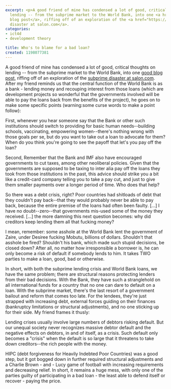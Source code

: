 ```yaml
---
excerpt: <p>A good friend of mine has condensed a lot of good, critical thoughts on
  lending -- from the subprime market to the World Bank, into one <a href="https://the-macnab.livejournal.com/93599.html">good
  blog post</a>, riffing off of an exploration of the <a href="https://www.salon.com/tech/htww/2007/12/18/mortgage_guidelines/index.html">subprime
  disaster at salon.com</a>.
categories:
- ict4d
- development theory

title: Who's to blame for a bad loan?
created: 1198077381
---
```

<p>A good friend of mine has condensed a lot of good, critical thoughts on lending -- from the subprime market to the World Bank, into one <a href="https://the-macnab.livejournal.com/93599.html">good blog post</a>, riffing off of an exploration of the <a href="https://www.salon.com/tech/htww/2007/12/18/mortgage_guidelines/index.html">subprime disaster at salon.com</a>.  After my friend reminds us that the central function of the World Bank is as a bank - lending money and recouping interest from those loans (which are development projects so wonderful that the governments involved will be able to pay the loans back from the benefits of the project), he goes on to make some specific points (warning:some curse words to make a point follow):</p>

First, whenever you hear someone say that the Bank or other such institutions should switch to providing for basic human needs--building schools, vaccinating, empowering women--there's nothing wrong with those goals per se, but do you want to take out a loan to advocate for them? When do you think you're going to see the payoff that let's you pay off the loan?

<p>Second, Remember that the Bank and IMF also have encouraged governments to cut taxes, among other neoliberal policies. Given that the governments are supposed to be taxing to inter alia pay off the loans they took from those institutions in the past, this advice should strike you a bit like a credit-card company telling you to take a pay cut, and just to give them smaller payments over a longer period of time. Who does that help?</p>

<p>So there was a debt crisis, right? Poor countries had shitloads of debt that they couldn't pay back--that they would probably never be able to pay back, because the entire premise of the loans had often been faulty. [...] I have no doubt--zero--that governments mis-used some of the money they received. [...] the more damning this next question becomes: why did creditors keep lending them all that fucking money?</p>

<p>I mean, remember: some asshole at the World Bank lent the government of Zaire, under Desiree fucking Mobutu, billions of dollars. Shouldn't that asshole be fired? Shouldn't his bank, which made such stupid decisions, be closed down? After all, no matter how irresponsible a borrower is, he can only become a risk of default if somebody lends to him. It takes TWO parties to make a loan, good, bad or otherwise.</p>

<p>In short, with both the subprime lending crisis and World Bank loans, we have the same problem; there are structural reasons protecting lenders from their bad decisions.  With the Bank, they have such a stranglehold on all international funds for a country that no one can dare to default on a loan.  With the subprime market, there's the last resort of a government bailout and reform that comes too late.  For the lendees, they're just strapped with increasing debt, external forces guiding on their finances (bankruptcy limitations or structural adjustments), and no one sticking up for their side.  My friend frames it thusly:</p>

 Lending crises usually involve large numbers of debtors risking default. But our unequal society never recognizes massive debtor default and the negative effects on debtors, in and of itself, as a crisis. Such default only becomes a "crisis" when the default is so large that it threatens to take down creditors--the rich people with the money.

<p>HIPC (debt forgiveness for Heavily Indebted Poor Countries) was a good step, but it got bogged down in further required structural adjustments and a Charlie Brown - and - Lucy game of football with increasing requirements and decreasing relief.  In short, it remains a huge mess, with only one of the parties guilty of participating in a bad loan - the least able to defend itself or recover - paying the price.</p>

